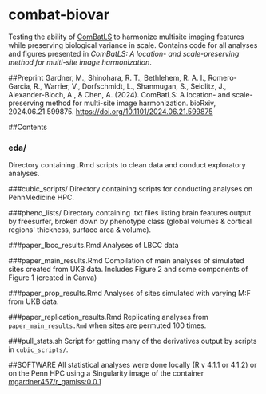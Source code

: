 # combat-biovar

Testing the ability of [ComBatLS](https://github.com/andy1764/ComBatFamily) to harmonize multisite imaging features while preserving biological variance in scale. Contains code for all analyses and figures presented in *ComBatLS: A location- and scale-preserving method for multi-site image harmonization*.

##Preprint
Gardner, M., Shinohara, R. T., Bethlehem, R. A. I., Romero-Garcia, R., Warrier, V., Dorfschmidt, L., Shanmugan, S., Seidlitz, J., Alexander-Bloch, A., & Chen, A. (2024). ComBatLS: A location- and scale-preserving method for multi-site image harmonization. bioRxiv, 2024.06.21.599875. https://doi.org/10.1101/2024.06.21.599875

##Contents
### eda/
Directory containing .Rmd scripts to clean data and conduct exploratory analyses.

###cubic_scripts/
Directory containing scripts for conducting analyses on PennMedicine HPC.

###pheno_lists/
Directory containing .txt files listing brain features output by freesurfer, broken down by phenotype class (global volumes & cortical regions' thickness, surface area & volume).

###paper_lbcc_results.Rmd
Analyses of LBCC data

###paper_main_results.Rmd
Compilation of main analyses of simulated sites created from UKB data. Includes Figure 2 and some components of Figure 1 (created in Canva) 

###paper_prop_results.Rmd
Analyses of sites simulated with varying M:F from UKB data.

###paper_replication_results.Rmd
Replicating analyses from `paper_main_results.Rmd` when sites are permuted 100 times.

###pull_stats.sh
Script for getting many of the derivatives output by scripts in `cubic_scripts/`.

##SOFTWARE
All statistical analyses were done locally (R v 4.1.1 or 4.1.2) or on the Penn HPC using a Singularity image of the container [mgardner457/r_gamlss:0.0.1](https://hub.docker.com/layers/mgardner457/r_gamlss/0.0.1/images/sha256-c3f3ea6c8bf8e84a467a4fea839dd23ab19a822ab3b3a814c8052d3fd0ecccf2?context=repo)


